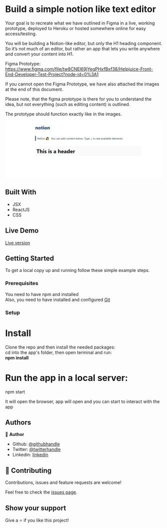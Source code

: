 # Build a simple notion like text editor

Your goal is to recreate what we have outlined in Figma in a live, working prototype, deployed to Heroku or hosted somewhere online for easy access/testing. 

You will be building a Notion-like editor, but only the H1 heading component. So it’s not much of an editor, but rather an app that lets you write anywhere and convert your content into H1. 

Figma Prototype:  https://www.figma.com/file/tw8CNEl69jYeqPHxfBxf38/Helpjuice-Front-End-Developer-Test-Project?node-id=0%3A1 

If you cannot open the Figma Prototype, we have also attached the images at the end of this document. 

Please note, that the figma prototype is there for you to understand the idea, but not everything (such as editing content) is outlined.  

The prototype should function exactly like in the images. 


![screenshot](https://github.com/emmanuelkamala/notion-like-app/raw/main/docs/notion.png)

## Built With

- JSX
- ReactJS
- CSS

## Live Demo

<a href="https://notiontext.netlify.app/">Live version</a>

## Getting Started

To get a local copy up and running follow these simple example steps.

### Prerequisites
You need to have npm and installed<br />
Also, you need to have installed and configured <a href="https://git-scm.com/">Git</a> 


### Setup

# Install
Clone the repo and then install the needed packages:<br />
 cd into the app's folder, then open terminal and run: <br />
 <strong>npm install</strong>

 # Run the app in a local server:

 npm start

 It will open the browser, app will open and you can start to interact with the app


## Authors

👤 **Author**

- Github: [@githubhandle](https://github.com/emmanuelkamala)
- Twitter: [@twitterhandle](https://twitter.com/ejkamala)
- Linkedin: [linkedin](https://linkedin.com/emmanuelkamala)

## 🤝 Contributing

Contributions, issues and feature requests are welcome!

Feel free to check the [issues page](issues/).

## Show your support

Give a ⭐️ if you like this project!
